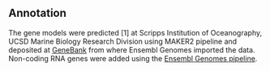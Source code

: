 Annotation
----------

The gene models were predicted [1] at Scripps Institution of Oceanography, UCSD Marine Biology Research Division using MAKER2 pipeline and deposited at [GeneBank](https://www.ncbi.nlm.nih.gov/assembly/GCA_007210705.1) from where Ensembl Genomes imported the data. Non-coding RNA genes were added using the [Ensembl Genomes pipeline](http://ensemblgenomes.org/info/data/ncrna).

